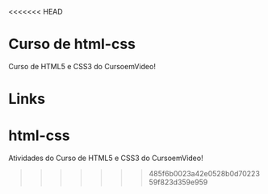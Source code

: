 <<<<<<< HEAD
# Curso de html-css
Curso de HTML5 e CSS3 do CursoemVideo!

 Links 
=======
# html-css
 Atividades do Curso de HTML5 e CSS3 do CursoemVideo!

 
>>>>>>> 485f6b0023a42e0528b0d7022359f823d359e959
